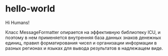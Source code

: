 # hello-world

Hi Humans!

Класс MessageFormatter опирается на эффективную библиотеку ICU, и поэтому в нем применяется внутренняя база данных знаков денежных единиц, правил форматирования чисел и организации информации в разных регионах и языках для вывода результатов в надлежащем виде.
